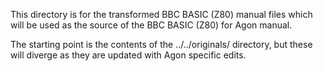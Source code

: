 This directory is for the transformed BBC BASIC (Z80) manual files which will be used as the source of the BBC BASIC (Z80) for Agon manual.

The starting point is the contents of the ../../originals/ directory, but these will diverge as they are updated with Agon specific edits.

 
